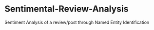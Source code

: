 # Sentimental-Review-Analysis
Sentiment Analysis of a review/post through Named Entity Identification
